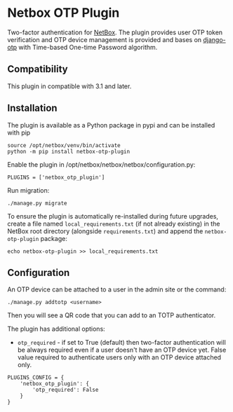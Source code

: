 # Netbox OTP Plugin

Two-factor authentication for [NetBox](https://github.com/netbox-community/netbox). The plugin provides user OTP token verification and OTP device management is provided and bases on [django-otp](https://github.com/django-otp/django-otp) with Time-based One-time Password algorithm.

## Compatibility

This plugin in compatible with 3.1 and later.

## Installation

The plugin is available as a Python package in pypi and can be installed with pip

```
source /opt/netbox/venv/bin/activate
python -m pip install netbox-otp-plugin
```
Enable the plugin in /opt/netbox/netbox/netbox/configuration.py:
```
PLUGINS = ['netbox_otp_plugin']
```
Run migration:
```
./manage.py migrate
```

To ensure the plugin is automatically re-installed during future upgrades, create a file named `local_requirements.txt` (if not already existing) in the NetBox root directory (alongside `requirements.txt`) and append the `netbox-otp-plugin` package:

```no-highlight
echo netbox-otp-plugin >> local_requirements.txt
```

## Configuration

An OTP device can be attached to a user in the admin site or the command:
```
./manage.py addtotp <username>
```
Then you will see a QR code that you can add to an TOTP authenticator.

The plugin has additional options:
* `otp_required` - if set to True (default) then two-factor authentication will be always required even if a user doesn't have an OTP device yet. False value required to authenticate users only with an OTP device attached only.
```
PLUGINS_CONFIG = {
    'netbox_otp_plugin': {
        'otp_required': False
    }
}
```
